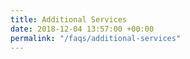 ```yaml
---
title: Additional Services
date: 2018-12-04 13:57:00 +00:00
permalink: "/faqs/additional-services"
---
```


